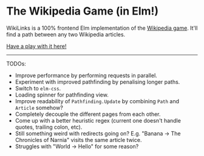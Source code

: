# The Wikipedia Game (in Elm!)

WikiLinks is a 100% frontend Elm implementation of the [Wikipedia game](https://en.wikipedia.org/wiki/Wikipedia:Wiki_Game). It'll find a path between any two Wikipedia articles.

[Have a play with it here!](https://fizwidget.github.io/wikipedia-game/index.html)

- - -

TODOs:
* Improve performance by performing requests in parallel.
* Experiment with improved pathfinding by penalising longer paths.
* Switch to `elm-css`.
* Loading spinner for pathfinding view.
* Improve readability of `Pathfinding.Update` by combining `Path` and `Article` somehow?
* Completely decouple the different pages from each other.
* Come up with a better heuristic regex (current one doesn't handle quotes, trailing colon, etc).
* Still something weird with redirects going on? E.g. "Banana -> The Chronicles of Narnia" visits the same article twice.
* Struggles with "World -> Hello" for some reason?